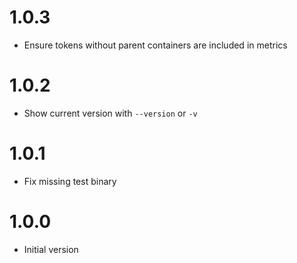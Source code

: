# 1.0.3

* Ensure tokens without parent containers are included in metrics

# 1.0.2

* Show current version with `--version` or `-v`

# 1.0.1

* Fix missing test binary

# 1.0.0

* Initial version
